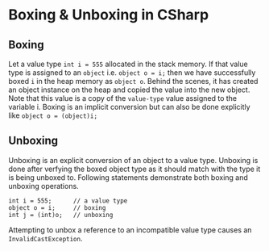 # Boxing & Unboxing in CSharp

## Boxing
Let a value type `int i = 555` allocated in the stack memory. If that value type is assigned to an `object` i.e. `object o = i;` then we have successfully boxed `i` in the heap memory as `object o`. Behind the scenes, it has created an object instance on the heap and copied the value into the new object. Note that this value is a copy of the `value-type` value assigned to the variable i. Boxing is an implicit conversion but can also be done explicitly like `object o = (object)i;`

## Unboxing

Unboxing is an explicit conversion of an object to a value type. Unboxing is done after verfying the boxed object type as it should match with the type it is being unboxed to. Following statements demonstrate both boxing and unboxing operations.

```
int i = 555;      // a value type 
object o = i;     // boxing 
int j = (int)o;   // unboxing
```

Attempting to unbox a reference to an incompatible value type causes an `InvalidCastException`.

